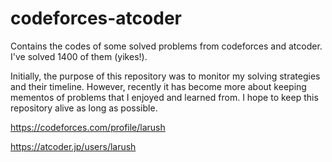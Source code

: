 # codeforces-atcoder
Contains the codes of some solved problems from codeforces and atcoder.
I've solved 1400 of them (yikes!).

Initially, the purpose of this repository was to monitor my solving strategies and their timeline. 
However, recently it has become more about keeping mementos of problems that I enjoyed and learned 
from. I hope to keep this repository alive as long as possible.

https://codeforces.com/profile/larush

https://atcoder.jp/users/larush
